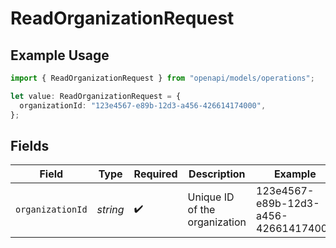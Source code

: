 # ReadOrganizationRequest

## Example Usage

```typescript
import { ReadOrganizationRequest } from "openapi/models/operations";

let value: ReadOrganizationRequest = {
  organizationId: "123e4567-e89b-12d3-a456-426614174000",
};
```

## Fields

| Field                                | Type                                 | Required                             | Description                          | Example                              |
| ------------------------------------ | ------------------------------------ | ------------------------------------ | ------------------------------------ | ------------------------------------ |
| `organizationId`                     | *string*                             | :heavy_check_mark:                   | Unique ID of the organization        | 123e4567-e89b-12d3-a456-426614174000 |